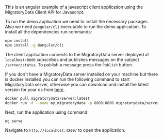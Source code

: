This is an angular example of a javascript client application using the MigratoryData Client API for Javascript.

To run the demo application we need to install the necessary packages. Also we need `@angular/cli` executable to run the demo application. To install all the dependencies run commands:

```bash
npm install
npm install -g @angular/cli
```

The client application connects to the MigratoryData server deployed at `localhost:8800` subscribes and publishes messages on the subject `/server/status`. To publish a message press the `Publish` button.

If you don't have a MigratoryData server installed on your machine but there is docker installed you can run the following command to start MigratoryData server, otherwise you can download and install the latest version for your os from [here](/downloads/migratorydata-6/).

```sh
docker pull migratorydata/server:latest
docker run -d --name my_migratorydata -p 8800:8800 migratorydata/server:latest
```

Next, run the application using command:

```sh
ng serve
```

Navigate to `http://localhost:4200/` to open the application.
